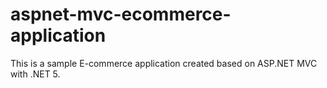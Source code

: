 # aspnet-mvc-ecommerce-application
This is a sample E-commerce application created based on ASP.NET MVC with .NET 5.
